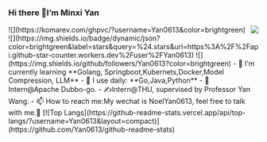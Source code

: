 ### Hi there 👋I’m Minxi Yan
<img align="right" src="https://github-readme-stats.vercel.app/api?username=Yan0613&show_icons=true&icon_color=0366d6&bg_color=ffffff&hide_title=true" />
![](https://komarev.com/ghpvc/?username=Yan0613&color=brightgreen)
![](https://img.shields.io/badge/dynamic/json?color=brightgreen&label=stars&query=%24.stars&url=https%3A%2F%2Fapi.github-star-counter.workers.dev%2Fuser%2FYan0613)
![](https://img.shields.io/github/followers/Yan0613?color=brightgreen)  
- 🌱 I’m currently learning **Golang, Springboot,Kubernets,Docker,Model Compression, LLM**  
- 🚀 I use daily: **Go,Java,Python**
- 🎈Intern@Apache Dubbo-go.
- ✍️Intern@THU, supervised by Professor Yan Wang.
- 📫 How to reach me:My wechat is NoelYan0613, feel free to talk with me.🍻
<!-- ![Anurag's GitHub stats](https://github-readme-stats.vercel.app/api?username=Yan0613&show_icons=true) -->
[![Top Langs](https://github-readme-stats.vercel.app/api/top-langs/?username=Yan0613&layout=compact)](https://github.com/Yan0613/github-readme-stats)
